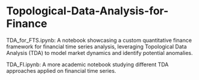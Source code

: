 # Topological-Data-Analysis-for-Finance

TDA_for_FTS.ipynb: A notebook showcasing a custom quantitative finance framework for financial time series analysis, leveraging Topological Data Analysis (TDA) to model market dynamics and identify potential anomalies.

TDA_FI.ipynb: A more academic notebook studying different TDA approaches applied on financial time series.
